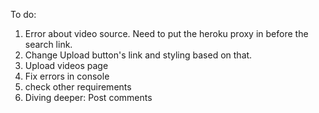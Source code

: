 To do:

1. Error about video source. Need to put the heroku proxy in before the search link.
2. Change Upload button's link and styling based on that.
3. Upload videos page
4. Fix errors in console
5. check other requirements
6. Diving deeper: Post comments
